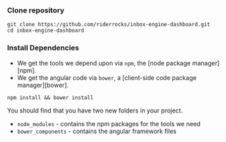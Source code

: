 ### Clone repository

```
git clone https://github.com/riderrocks/inbox-engine-dashboard.git
cd inbox-engine-dashboard
```

### Install Dependencies

* We get the tools we depend upon via `npm`, the [node package manager][npm].
* We get the angular code via `bower`, a [client-side code package manager][bower].


```
npm install && bower install
```

You should find that you have two new folders in your project.

* `node_modules` - contains the npm packages for the tools we need
* `bower_components` - contains the angular framework files